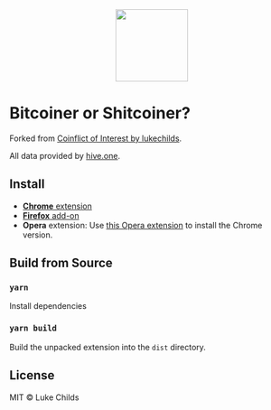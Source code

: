 <div align="center">
  <img width="128" src="src/icon.png">
</div>

# Bitcoiner or Shitcoiner?

Forked from [Coinflict of Interest by lukechilds](https://github.com/lukechilds/coinflict-of-interest).

All data provided by [hive.one](https://hive.one).

## Install

- [**Chrome** extension](https://chrome.google.com/webstore/detail/enmonlhdmpipdodongkamhecipjaphcb/)
- [**Firefox** add-on](https://addons.mozilla.org/addon/bitcoiner-or-shitcoiner/)
- **Opera** extension: Use [this Opera extension](https://addons.opera.com/en/extensions/details/download-chrome-extension-9/) to install the Chrome version.

## Build from Source

### `yarn`

Install dependencies

### `yarn build`

Build the unpacked extension into the `dist` directory.

## License

MIT © Luke Childs
